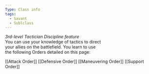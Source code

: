 ```yaml
---
Type: Class info
tags:
  - Savant
  - Sublclass
---
```

_3rd-level Tactician Discipline feature_  
You can use your knowledge of tactics to direct  
your allies on the battlefield. You learn to use  
the following Orders detailed on this page:

[[Attack Order]]
[[Defensive Order]]
[[Maneuvering Order]]
[[Support Order]]
